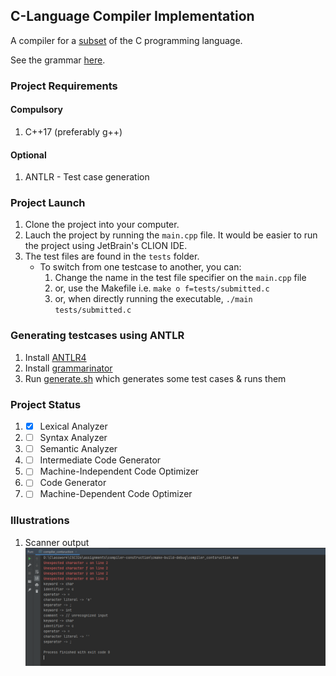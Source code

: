 ## C-Language Compiler Implementation

A compiler for a [subset](specification.txt) of the C programming language.

See the grammar [here](specification.txt).

### Project Requirements

#### Compulsory

1. C++17 (preferably g++)

#### Optional

1. ANTLR - Test case generation

### Project Launch

1. Clone the project into your computer.
2. Lauch the project by running the `main.cpp` file. It would be easier to run the project using JetBrain's CLION IDE.
3. The test files are found in the `tests` folder.
   - To switch from one testcase to another, you can:
     1. Change the name in the test file specifier on the `main.cpp` file
     2. or, use the Makefile i.e. `make o f=tests/submitted.c`
     3. or, when directly running the executable, `./main tests/submitted.c`

### Generating testcases using ANTLR

1. Install [ANTLR4](https://www.antlr.org/download.html)
2. Install [grammarinator](https://github.com/renatahodovan/grammarinator)
3. Run [generate.sh](generate.sh) which generates some test cases & runs them

### Project Status

1. - [x] Lexical Analyzer
2. - [ ] Syntax Analyzer
3. - [ ] Semantic Analyzer
4. - [ ] Intermediate Code Generator
5. - [ ] Machine-Independent Code Optimizer
6. - [ ] Code Generator
7. - [ ] Machine-Dependent Code Optimizer

### Illustrations

1. Scanner output
   ![Scanner output](output-illustrations/output1.PNG)
